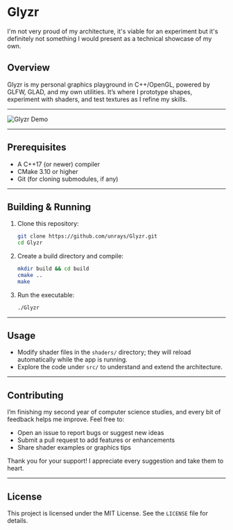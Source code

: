 # Glyzr
I'm not very proud of my architecture, it's viable for an experiment but it's definitely not something I would present as a technical showcase of my own.
## Overview

Glyzr is my personal graphics playground in C++/OpenGL, powered by GLFW, GLAD, and my own utilities. It’s where I prototype shapes, experiment with shaders, and test textures as I refine my skills.

---

![Glyzr Demo](https://github.com/user-attachments/assets/4632399f-f180-47f6-b88c-08a827d72992)

---

## Prerequisites

- A C++17 (or newer) compiler
- CMake 3.10 or higher
- Git (for cloning submodules, if any)

---

## Building & Running

1. Clone this repository:
   ```bash
   git clone https://github.com/unrays/Glyzr.git
   cd Glyzr
   ```
2. Create a build directory and compile:
   ```bash
   mkdir build && cd build
   cmake ..
   make
   ```
3. Run the executable:
   ```bash
   ./Glyzr
   ```

---

## Usage

- Modify shader files in the `shaders/` directory; they will reload automatically while the app is running.
- Explore the code under `src/` to understand and extend the architecture.

---

## Contributing

I’m finishing my second year of computer science studies, and every bit of feedback helps me improve. Feel free to:

- Open an issue to report bugs or suggest new ideas
- Submit a pull request to add features or enhancements
- Share shader examples or graphics tips

Thank you for your support! I appreciate every suggestion and take them to heart.

---

## License

This project is licensed under the MIT License. See the `LICENSE` file for details.
